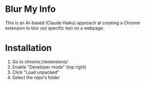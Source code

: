 # Blur My Info
This is an AI-based (Claude Haiku) approach at creating a Chrome extension to blur out specific text on a webpage.

# Installation
1. Go to chrome://extensions/
2. Enable "Developer mode" (top right)
3. Click "Load unpacked"
4. Select the repo's folder
